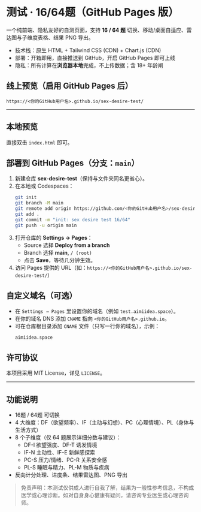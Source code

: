 # 测试 · 16/64题（GitHub Pages 版）

一个纯前端、隐私友好的自测页面，支持 **16 / 64 题** 切换、移动/桌面自适应、雷达图与子维度表格、结果 PNG 导出。

- 技术栈：原生 HTML + Tailwind CSS (CDN) + Chart.js (CDN)
- 部署：开箱即用，直接推送到 GitHub，开启 GitHub Pages 即可上线
- 隐私：所有计算在**浏览器本地**完成，不上传数据；含 18+ 年龄闸

## 线上预览（启用 GitHub Pages 后）
`https://<你的GitHub用户名>.github.io/sex-desire-test/`

---

## 本地预览
直接双击 `index.html` 即可。

## 部署到 GitHub Pages（分支：`main`）
1. 新建仓库 **sex-desire-test**（保持与文件夹同名更省心）。
2. 在本地或 Codespaces：
   ```bash
   git init
   git branch -M main
   git remote add origin https://github.com/<你的GitHub用户名>/sex-desire-test.git
   git add .
   git commit -m "init: sex desire test 16/64"
   git push -u origin main
   ```
3. 打开仓库的 **Settings → Pages**：
   - Source 选择 **Deploy from a branch**
   - Branch 选择 **main**, `/ (root)`
   - 点击 **Save**，等待几分钟生效。
4. 访问 Pages 提供的 URL（如：`https://<你的GitHub用户名>.github.io/sex-desire-test/`）

## 自定义域名（可选）
- 在 `Settings → Pages` 里设置你的域名（例如 `test.aimiidea.space`）。
- 在你的域名 DNS 添加 `CNAME` 指向 `<你的GitHub用户名>.github.io`。
- 可在仓库根目录添加 `CNAME` 文件（只写一行你的域名），示例：
  ```
  aimiidea.space
  ```

## 许可协议
本项目采用 MIT License，详见 `LICENSE`。

---

## 功能说明
- 16题 / 64题 可切换
- 4 大维度：DF（欲望频率）、IF（主动与幻想）、PC（心理情境）、PL（身体与生活方式）
- 8 个子维度（仅 64 题展示详细分数与建议）：
  - DF-I 欲望强度、DF-T 诱发情境
  - IF-N 主动性、IF-E 新鲜感探索
  - PC-S 压力/情绪、PC-R 关系安全感
  - PL-S 睡眠与精力、PL-M 物质与疾病
- 反向计分处理、进度条、结果雷达图、PNG 导出

> 免责声明：本测试仅供成人进行自我了解，结果为一般性参考信息，不构成医学或心理诊断。如对自身身心健康有疑问，请咨询专业医生或心理咨询师。
